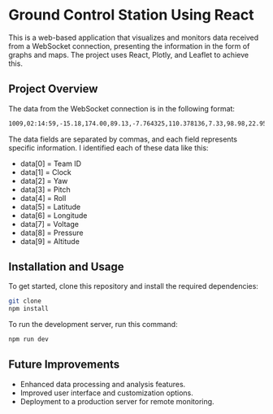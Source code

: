 # Ground Control Station Using React

This is a web-based application that visualizes and monitors data received from a WebSocket connection, presenting the information in the form of graphs and maps. The project uses React, Plotly, and Leaflet to achieve this.

## Project Overview

The data from the WebSocket connection is in the following format:

```bash
1009,02:14:59,-15.18,174.00,89.13,-7.764325,110.378136,7.33,98.98,22.95;
```

The data fields are separated by commas, and each field represents specific information. I identified each of these data like this:
- data[0] = Team ID
- data[1] = Clock
- data[2] = Yaw
- data[3] = Pitch
- data[4] = Roll
- data[5] = Latitude
- data[6] = Longitude
- data[7] = Voltage
- data[8] = Pressure
- data[9] = Altitude

## Installation and Usage

To get started, clone this repository and install the required dependencies:
```bash
git clone
npm install
```

To run the development server, run this command:
```bash
npm run dev
```

## Future Improvements

- Enhanced data processing and analysis features.
- Improved user interface and customization options.
- Deployment to a production server for remote monitoring.
